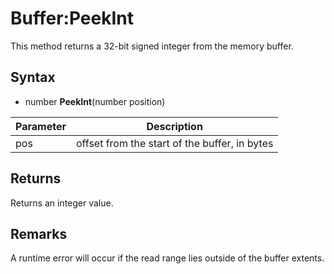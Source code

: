 # Buffer:PeekInt

This method returns a 32-bit signed integer from the memory buffer.

## Syntax

- number **PeekInt**(number position)

| Parameter | Description |
| ----- | ----- |
| pos | offset from the start of the buffer, in bytes |

## Returns

Returns an integer value.

## Remarks

A runtime error will occur if the read range lies outside of the buffer extents.
